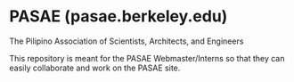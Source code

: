 PASAE (pasae.berkeley.edu)
=====
The Pilipino Association of Scientists, Architects, and Engineers

This repository is meant for the PASAE Webmaster/Interns so that they can easily collaborate and work on the PASAE site.
